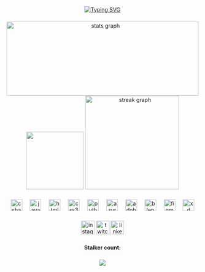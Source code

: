 <div align="center">
    <a href="https://git.io/typing-svg"><img src="https://readme-typing-svg.demolab.com?font=Reddit+Mono&duration=2000&pause=3000&color=F7F7F7&random=false&width=435&lines=My+mom+chose+this+profession+for+me..." alt="Typing SVG" /></a>
</div>

###

<div align="center">
  <img src="https://github-readme-stats.vercel.app/api?username=UzairMoh&hide_title=false&hide_rank=false&show_icons=true&include_all_commits=true&count_private=true&disable_animations=false&theme=dark&locale=en&hide_border=false&custom_title=For%20my%20boss" height="193" width ="500" alt="stats graph" />
  <img width="150" src="https://media.giphy.com/media/v1.Y2lkPTc5MGI3NjExcnFkdnd3Ym1sbGlnc3Q1eGR5ZDh4ZzJ2aGdmd2VqcHNlZWRrMTRjZSZlcD12MV9pbnRlcm5hbF9naWZfYnlfaWQmY3Q9Zw/6ZxuYS9ovJx44CdQS5/giphy-downsized.gif" />
    <img src="https://streak-stats.demolab.com?user=UzairMoh&locale=en&mode=daily&theme=dark&hide_border=false&border_radius=5" height="244" alt="streak graph"  />

</div>

###
<div align="center">
  <img 
      src="https://skillicons.dev/icons?i=cs" height="30" alt="csharp logo"  />
  <img width="12" />
  <img src="https://skillicons.dev/icons?i=js" height="30" alt="javascript logo"  />
  <img width="12" />
  <img src="https://skillicons.dev/icons?i=html" height="30" alt="html5 logo"  />
  <img width="12" />
  <img src="https://skillicons.dev/icons?i=css" height="30" alt="css3 logo"  />
  <img width="12" />
  <img src="https://skillicons.dev/icons?i=py" height="30" alt="python logo"  />
  <img width="12" />
  <img src="https://skillicons.dev/icons?i=azure" height="30" alt="azure logo"  />
  <img width="12" />
  <img src="https://skillicons.dev/icons?i=ps" height="30" alt="adobephotoshop logo"  />
  <img width="12" />
  <img src="https://skillicons.dev/icons?i=blender" height="30" alt="blender logo"  />
  <img width="12" />
  <img src="https://skillicons.dev/icons?i=figma" height="30" alt="figma logo"  />
  <img width="12" />
  <img src="https://skillicons.dev/icons?i=xd" height="30" alt="xd logo"  />
</div>

###

<div align="center">
  <img src="https://img.shields.io/static/v1?message=Instagram&logo=instagram&label=&color=E4405F&logoColor=white&labelColor=&style=for-the-badge" height="35" alt="instagram logo"  />
  <img src="https://img.shields.io/static/v1?message=Twitch&logo=twitch&label=&color=9146FF&logoColor=white&labelColor=&style=for-the-badge" height="35" alt="twitch logo"  />
  <img src="https://img.shields.io/static/v1?message=LinkedIn&logo=linkedin&label=&color=0077B5&logoColor=white&labelColor=&style=for-the-badge" height="35" alt="linkedin logo"  />
</div>

###

<h4 align="center">Stalker count:</h4>

###

<div align="center">
  <img src="https://profile-counter.glitch.me/UzairMoh/count.svg?"  />
</div>

###
